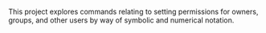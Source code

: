 This project explores commands relating to setting permissions for owners, groups, and other users by way of symbolic and numerical notation.
